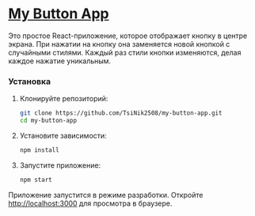 # [My Button App](https://TsiNik2508.github.io/my-button-app)

Это простое React-приложение, которое отображает кнопку в центре экрана. При нажатии на кнопку она заменяется новой кнопкой с случайными стилями. Каждый раз стили кнопки изменяются, делая каждое нажатие уникальным.

### Установка

1. Клонируйте репозиторий:

    ```bash
    git clone https://github.com/TsiNik2508/my-button-app.git
    cd my-button-app
    ```

2. Установите зависимости:

    ```bash
    npm install
    ```

3. Запустите приложение:

    ```bash
    npm start
    ```

Приложение запустится в режиме разработки.
Откройте [http://localhost:3000](http://localhost:3000) для просмотра в браузере.